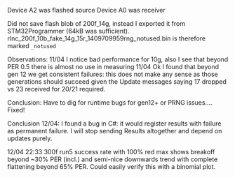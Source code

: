 Device A2 was flashed source
Device A0 was receiver

Did not save flash blob of 200f_14g, instead I exported it from STM32Programmer (64kB was sufficient).
rlnc_200f_10b_fake_14g_15r_1409709959rng_notused.bin is therefore marked `_notused`

Observations:
11/04 I notice bad performance for 10g, also I see that beyond PER 0.5 there is almost no use in measuring
11/04 Ok I found that beyond gen 12 we get consistent failures: this does not make any sense as those generations should succeed given the Update messages saying 17 dropped vs 23 received for 20/21 required.

Conclusion:
Have to dig for runtime bugs for gen12+ or PRNG issues.... Fixed!

Conclusion 12/04:
I found a bug in C#: it would register results with failure as permanent failure. I will stop sending Results altogether and depend on updates purely.

12/04 22:33 300f run5 success rate with 100% red max shows breakoff beyond ~30% PER (incl.) and semi-nice downwards trend with complete flattening beyond 65% PER. Could easily verify this with a binomial plot.